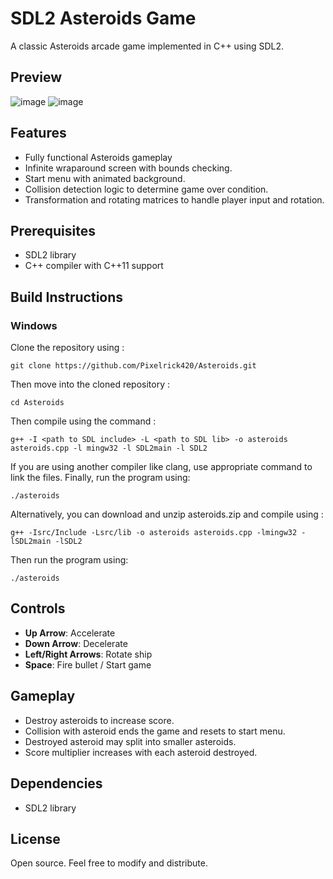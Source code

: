 # SDL2 Asteroids Game

A classic Asteroids arcade game implemented in C++ using SDL2.

## Preview
![image](https://github.com/user-attachments/assets/6e5c5842-555a-4388-a456-a5da09e7653e) ![image](https://github.com/user-attachments/assets/ee5cb740-0165-4877-a116-c20c29dec564)

## Features

- Fully functional Asteroids gameplay
- Infinite wraparound screen with bounds checking.
- Start menu with animated background.
- Collision detection logic to determine game over condition.
- Transformation and rotating matrices to handle player input and rotation.

## Prerequisites

- SDL2 library
- C++ compiler with C++11 support

## Build Instructions
### Windows
Clone the repository using :
```
git clone https://github.com/Pixelrick420/Asteroids.git
```
Then move into the cloned repository :
```
cd Asteroids
```
Then compile using the command :
```
g++ -I <path to SDL include> -L <path to SDL lib> -o asteroids asteroids.cpp -l mingw32 -l SDL2main -l SDL2
```
If you are using another compiler like clang, use appropriate command to link the files.
Finally, run the program using:
```
./asteroids
```

Alternatively, you can download and unzip asteroids.zip and compile using :
```
g++ -Isrc/Include -Lsrc/lib -o asteroids asteroids.cpp -lmingw32 -lSDL2main -lSDL2
```
Then run the program using:
```
./asteroids
```

## Controls
- **Up Arrow**: Accelerate
- **Down Arrow**: Decelerate
- **Left/Right Arrows**: Rotate ship
- **Space**: Fire bullet / Start game

## Gameplay
- Destroy asteroids to increase score.
- Collision with asteroid ends the game and resets to start menu.
- Destroyed asteroid may split into smaller asteroids.
- Score multiplier increases with each asteroid destroyed.

## Dependencies
- SDL2 library

## License
Open source. Feel free to modify and distribute.
